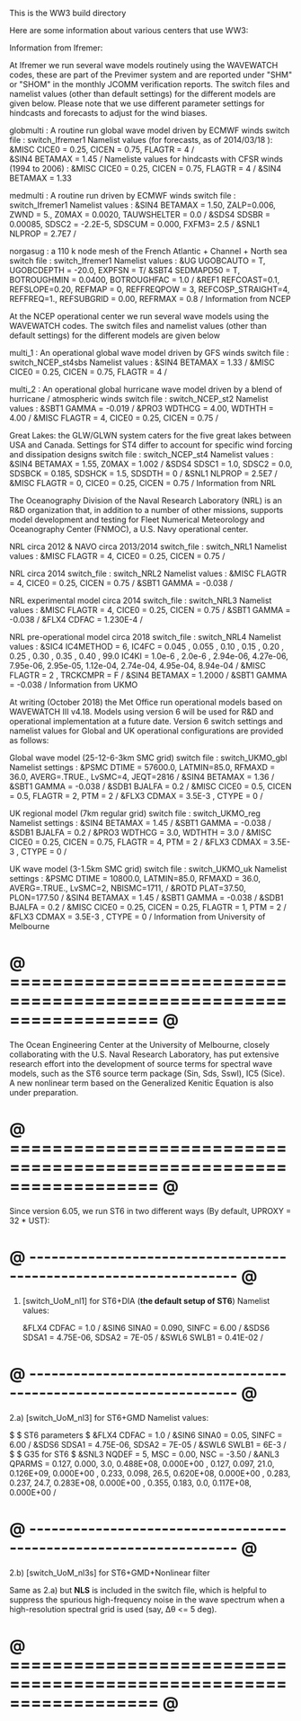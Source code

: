 This is the WW3 build directory 


Here are some information about various centers that use WW3: 


Information from Ifremer: 

At Ifremer we run several wave models routinely using the WAVEWATCH codes, 
these are part of the Previmer system and are reported under "SHM" or "SHOM" 
in the monthly JCOMM verification reports. 
The switch files and namelist values (other than default settings) for the 
different models are given below. Please note that we use different parameter
settings for hindcasts and forecasts to adjust for the wind biases. 

globmulti : A routine run global wave model driven by ECMWF winds
  switch file : switch_Ifremer1 
  Namelist values (for forecasts, as of 2014/03/18 ):
    &MISC CICE0 = 0.25, CICEN = 0.75, FLAGTR = 4 /  
    &SIN4 BETAMAX = 1.45 /
  Nameliste values for hindcasts with CFSR winds (1994 to 2006) : 
    &MISC CICE0 = 0.25, CICEN = 0.75, FLAGTR = 4 /
    &SIN4 BETAMAX = 1.33

medmulti :  A routine run driven by ECMWF winds
  switch file : switch_Ifremer1
  Namelist values : 
    &SIN4 BETAMAX = 1.50, ZALP=0.006, ZWND = 5.,
          Z0MAX = 0.0020, TAUWSHELTER = 0.0 /
    &SDS4 SDSBR = 0.00085,
          SDSC2 = -2.2E-5, SDSCUM = 0.000, FXFM3= 2.5 /
    &SNL1 NLPROP = 2.7E7 /

norgasug : a 110 k node mesh of the French Atlantic + Channel + North sea
  switch file : switch_Ifremer1
  Namelist values : 
    &UG   UGOBCAUTO = T, UGOBCDEPTH = -20.0,  EXPFSN = T/
    &SBT4 SEDMAPD50 = T, BOTROUGHMIN =  0.0400, BOTROUGHFAC = 1.0 /
    &REF1 REFCOAST=0.1, REFSLOPE=0.20, REFMAP = 0, REFFREQPOW = 3,
          REFCOSP_STRAIGHT=4, REFFREQ=1., REFSUBGRID = 0.00, REFRMAX = 0.8  /
Information from NCEP


At the NCEP operational center we run several wave models using the WAVEWATCH codes. The switch files and namelist values (other than default settings) for the different models are given below

multi_1 : An operational global wave model driven by GFS winds
  switch file : switch_NCEP_st4sbs 
  Namelist values :
    &SIN4 BETAMAX = 1.33 /
    &MISC CICE0 = 0.25, CICEN = 0.75, FLAGTR = 4 /

multi_2 : An operational global hurricane wave model driven by a blend of hurricane / atmospheric winds
  switch file : switch_NCEP_st2 
  Namelist values : 
    &SBT1 GAMMA = -0.019 /
    &PRO3 WDTHCG = 4.00, WDTHTH = 4.00 /
    &MISC FLAGTR = 4, CICE0 = 0.25, CICEN = 0.75 /

Great Lakes: the GLW/GLWN system caters for the five great lakes between USA and Canada. Settings for ST4 differ to account for specific wind forcing and dissipation designs
  switch file : switch_NCEP_st4
  Namelist values :
    &SIN4 BETAMAX = 1.55, Z0MAX = 1.002 /
    &SDS4 SDSC1 = 1.0, SDSC2 = 0.0, SDSBCK = 0.185, SDSHCK = 1.5, SDSDTH = 0 /
    &SNL1 NLPROP = 2.5E7 /
    &MISC FLAGTR = 0, CICE0 = 0.25, CICEN = 0.75 /
Information from NRL

 The Oceanography Division of the Naval Research Laboratory (NRL) is an R&D organization that, in addition to a number of other missions, supports model development and testing for Fleet Numerical Meteorology and Oceanography Center (FNMOC), a U.S. Navy operational center.

 NRL circa 2012 & NAVO circa 2013/2014
  switch_file : switch_NRL1
  Namelist values : 
    &MISC FLAGTR = 4, CICE0 = 0.25, CICEN = 0.75 /

 NRL circa 2014
  switch_file : switch_NRL2
  Namelist values : 
    &MISC FLAGTR = 4, CICE0 = 0.25, CICEN = 0.75 /
    &SBT1 GAMMA = -0.038 /

 NRL experimental model circa 2014
  switch_file : switch_NRL3
  Namelist values : 
    &MISC FLAGTR = 4, CICE0 = 0.25, CICEN = 0.75 /
    &SBT1 GAMMA = -0.038 /
    &FLX4 CDFAC = 1.230E-4 /

 NRL pre-operational model circa 2018
  switch_file : switch_NRL4
  Namelist values :
 &SIC4 IC4METHOD = 6,
       IC4FC =   0.045   , 0.055   ,  0.10   , 0.15    , 0.20    ,
                 0.25    , 0.30    , 0.35    , 0.40    , 99.0
       IC4KI =   1.0e-6  , 2.0e-6  , 2.94e-06, 4.27e-06, 7.95e-06,
                 2.95e-05, 1.12e-04, 2.74e-04, 4.95e-04, 8.94e-04
                    /
 &MISC FLAGTR = 2 , TRCKCMPR = F /
 &SIN4 BETAMAX = 1.2000 /
 &SBT1 GAMMA = -0.038 /
Information from UKMO

At writing (October 2018) the Met Office run operational models based on WAVEWATCH III v4.18. Models using version 6 will be used for R&D and operational implementation at a future
date. Version 6 switch settings and namelist values for Global and UK operational configurations are provided as follows:

Global wave model (25-12-6-3km SMC grid)
  switch file : switch_UKMO_gbl
  Namelist settings : 
  &PSMC DTIME = 57600.0, LATMIN=85.0, RFMAXD = 36.0, AVERG=.TRUE., 
        LvSMC=4, JEQT=2816  /
  &SIN4 BETAMAX = 1.36 /
  &SBT1 GAMMA = -0.038 /
  &SDB1 BJALFA = 0.2 /
  &MISC CICE0 = 0.5, CICEN = 0.5, FLAGTR = 2, PTM = 2 /
  &FLX3 CDMAX = 3.5E-3 , CTYPE = 0 /

UK regional model (7km regular grid)
  switch file : switch_UKMO_reg
  Namelist settings :
  &SIN4 BETAMAX = 1.45 /
  &SBT1 GAMMA = -0.038 /
  &SDB1 BJALFA = 0.2 /
  &PRO3 WDTHCG = 3.0, WDTHTH = 3.0 /
  &MISC CICE0 = 0.25, CICEN = 0.75, FLAGTR = 4, PTM = 2 /
  &FLX3 CDMAX = 3.5E-3 , CTYPE = 0 /

UK wave model (3-1.5km SMC grid)
  switch file : switch_UKMO_uk
  Namelist settings : 
  &PSMC DTIME = 10800.0, LATMIN=85.0, RFMAXD = 36.0, AVERG=.TRUE.,
                LvSMC=2, NBISMC=1711,   /
  &ROTD PLAT=37.50, PLON=177.50 /
  &SIN4 BETAMAX = 1.45 /
  &SBT1 GAMMA = -0.038 /
  &SDB1 BJALFA = 0.2 /
  &MISC CICE0 = 0.25, CICEN = 0.25, FLAGTR = 1, PTM = 2 /
  &FLX3 CDMAX = 3.5E-3 , CTYPE = 0 /
Information from University of Melbourne


# @ ================================================================== @
The Ocean Engineering Center at the University of Melbourne, closely
collaborating with the U.S. Naval Research Laboratory, has put
extensive research effort into the development of source terms for
spectral wave models, such as the ST6 source term package (Sin, Sds,
Sswl), IC5 (Sice). A new nonlinear term based on the Generalized Kenitic
Equation is also under preparation.

# @ ================================================================== @
Since version 6.05, we run ST6 in two different ways (By default,
    UPROXY = 32 * UST):

# @ ------------------------------------------------------------------ @
1) [switch_UoM_nl1] for ST6+DIA (**the default setup of ST6**)
   Namelist values:

   &FLX4 CDFAC = 1.0 /
   &SIN6 SINA0 = 0.090, SINFC = 6.00 /
   &SDS6 SDSA1 = 4.75E-06, SDSA2 = 7E-05 /
   &SWL6 SWLB1 = 0.41E-02 /

# @ ------------------------------------------------------------------ @
2.a) [switch_UoM_nl3] for ST6+GMD
   Namelist values:

$
$ ST6 parameters
$
   &FLX4 CDFAC = 1.0 /
   &SIN6 SINA0 = 0.05, SINFC = 6.00 /
   &SDS6 SDSA1 = 4.75E-06, SDSA2 = 7E-05 /
   &SWL6 SWLB1 = 6E-3 /
$
$ G35 for ST6
$
   &SNL3 NQDEF =  5, MSC =  0.00,  NSC = -3.50 /
   &ANL3 QPARMS = 0.127, 0.000,   3.0, 0.488E+08, 0.000E+00 ,
                  0.127, 0.097,  21.0, 0.126E+09, 0.000E+00 ,
                  0.233, 0.098,  26.5, 0.620E+08, 0.000E+00 ,
                  0.283, 0.237,  24.7, 0.283E+08, 0.000E+00 ,
                  0.355, 0.183,   0.0, 0.117E+08, 0.000E+00 /

# @ ------------------------------------------------------------------ @
2.b) [switch_UoM_nl3s] for ST6+GMD+Nonlinear filter

   Same as 2.a) but **NLS** is included in the switch file, which is
   helpful to suppress the spurious high-frequency noise in the wave
   spectrum when a high-resolution spectral grid is used (say,
   Δθ <= 5 deg).

# @ ================================================================== @
